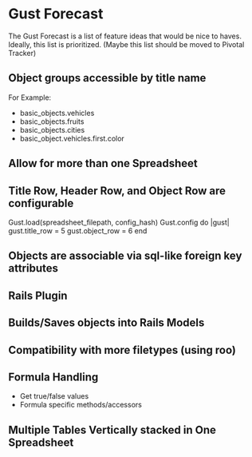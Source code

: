 Gust Forecast
=============

The Gust Forecast is a list of feature ideas that would be nice to haves.  Ideally, this list is prioritized. (Maybe this list should be moved to Pivotal Tracker)

Object groups accessible by title name
--------------------------------------

For Example:

+ basic_objects.vehicles
+ basic_objects.fruits
+ basic_objects.cities
+ basic_object.vehicles.first.color

Allow for more than one Spreadsheet
-----------------------------------

Title Row, Header Row, and Object Row are configurable
------------------------------------------------------

Gust.load(spreadsheet_filepath, config_hash)
Gust.config do |gust|
  gust.title_row = 5
  gust.object_row = 6
end

Objects are associable via sql-like foreign key attributes
-----

Rails Plugin
-----

Builds/Saves objects into Rails Models
---------

Compatibility with more filetypes (using roo)
----------

Formula Handling
-----

+ Get true/false values
+ Formula specific methods/accessors

Multiple Tables Vertically stacked in One Spreadsheet
--------
